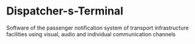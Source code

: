# Dispatcher-s-Terminal
Software of the passenger notification system of transport infrastructure facilities using visual, audio and individual communication channels

